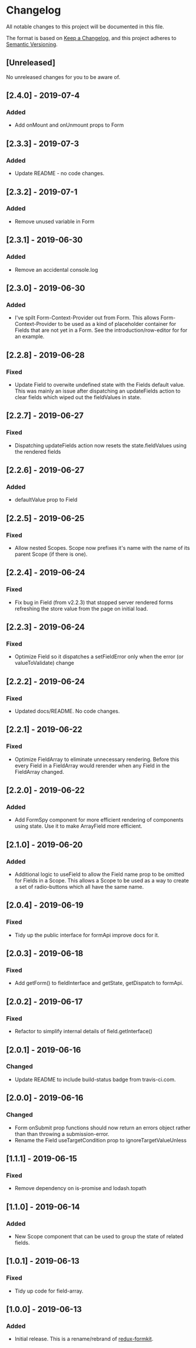 # Changelog
All notable changes to this project will be documented in this file.

The format is based on [Keep a Changelog](https://keepachangelog.com/en/1.0.0/),
and this project adheres to [Semantic Versioning](https://semver.org/spec/v2.0.0.html).

## [Unreleased]
No unreleased changes for you to be aware of.

## [2.4.0] - 2019-07-4
### Added
- Add onMount and onUnmount props to Form 

## [2.3.3] - 2019-07-3
### Added
- Update README - no code changes. 

## [2.3.2] - 2019-07-1
### Added
- Remove unused variable in Form

## [2.3.1] - 2019-06-30
### Added
- Remove an accidental console.log

## [2.3.0] - 2019-06-30
### Added
- I've spilt Form-Context-Provider out from Form. This allows Form-Context-Provider to be used as a kind of placeholder container for Fields that are not yet in a Form. See the  introduction/row-editor for for an example.

## [2.2.8] - 2019-06-28
### Fixed
- Update Field to overwite undefined state with the Fields default value. This was mainly an issue after dispatching an updateFields action to clear fields which wiped out the fieldValues in state.

## [2.2.7] - 2019-06-27
### Fixed
- Dispatching updateFields action now resets the state.fieldValues using the rendered fields 

## [2.2.6] - 2019-06-27
### Added
- defaultValue prop to Field

## [2.2.5] - 2019-06-25
### Fixed
- Allow nested Scopes. Scope now prefixes it's name with the name of its parent Scope (if there is one).

## [2.2.4] - 2019-06-24
### Fixed
- Fix bug in Field (from v2.2.3) that stopped server rendered forms refreshing the store value from the page on initial load.

## [2.2.3] - 2019-06-24
### Fixed
- Optimize Field so it dispatches a setFieldError only when the error (or valueToValidate) change

## [2.2.2] - 2019-06-24
### Fixed
- Updated docs/README. No code changes.

## [2.2.1] - 2019-06-22
### Fixed
- Optimize FieldArray to eliminate unnecessary rendering. Before this every Field in a FieldArray would rerender when any Field in the FieldArray changed.

## [2.2.0] - 2019-06-22
### Added
- Add FormSpy component for more efficient rendering of components using state. Use it to make ArrayField more efficient.

## [2.1.0] - 2019-06-20
### Added
- Additional logic to useField to allow the Field name prop to be omitted for Fields in a Scope. This allows a Scope to be used as a way to create a set of radio-buttons which all have the same name.

## [2.0.4] - 2019-06-19
### Fixed
- Tidy up the public interface for formApi improve docs for it.

## [2.0.3] - 2019-06-18
### Fixed
- Add getForm() to fieldInterface and getState, getDispatch to formApi.

## [2.0.2] - 2019-06-17
### Fixed
- Refactor to simplify internal details of field.getInterface()

## [2.0.1] - 2019-06-16
### Changed
- Update README to include build-status badge from travis-ci.com.

## [2.0.0] - 2019-06-16
### Changed
- Form onSubmit prop functions should now return an errors object rather than than throwing a submission-error.
- Rename the Field useTargetCondition prop to ignoreTargetValueUnless

## [1.1.1] - 2019-06-15
### Fixed
- Remove dependency on is-promise and lodash.topath

## [1.1.0] - 2019-06-14
### Added
- New Scope component that can be used to group the state of related fields.

## [1.0.1] - 2019-06-13
### Fixed
- Tidy up code for field-array.

## [1.0.0] - 2019-06-13
### Added
- Initial release. This is a rename/rebrand of [redux-formkit](https://www.npmjs.com/package/redux-formkit).
